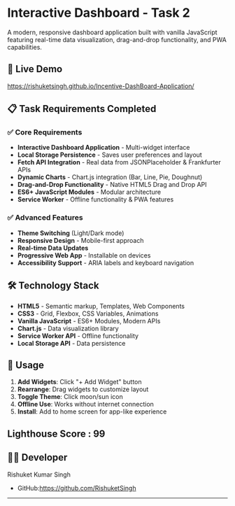 # Interactive Dashboard - Task 2

A modern, responsive dashboard application built with vanilla JavaScript featuring real-time data visualization, drag-and-drop functionality, and PWA capabilities.

## 🚀 Live Demo
https://rishuketsingh.github.io/Incentive-DashBoard-Application/

## 📋 Task Requirements Completed

### ✅ Core Requirements
- **Interactive Dashboard Application** - Multi-widget interface
- **Local Storage Persistence** - Saves user preferences and layout
- **Fetch API Integration** - Real data from JSONPlaceholder & Frankfurter APIs
- **Dynamic Charts** - Chart.js integration (Bar, Line, Pie, Doughnut)
- **Drag-and-Drop Functionality** - Native HTML5 Drag and Drop API
- **ES6+ JavaScript Modules** - Modular architecture
- **Service Worker** - Offline functionality & PWA features

### ✅ Advanced Features
- **Theme Switching** (Light/Dark mode)
- **Responsive Design** - Mobile-first approach
- **Real-time Data Updates**
- **Progressive Web App** - Installable on devices
- **Accessibility Support** - ARIA labels and keyboard navigation

## 🛠️ Technology Stack

- **HTML5** - Semantic markup, Templates, Web Components
- **CSS3** - Grid, Flexbox, CSS Variables, Animations
- **Vanilla JavaScript** - ES6+ Modules, Modern APIs
- **Chart.js** - Data visualization library
- **Service Worker API** - Offline functionality
- **Local Storage API** - Data persistence

## 🎯 Usage

1. **Add Widgets**: Click "+ Add Widget" button
2. **Rearrange**: Drag widgets to customize layout
3. **Toggle Theme**: Click moon/sun icon
4. **Offline Use**: Works without internet connection
5. **Install**: Add to home screen for app-like experience

## Lighthouse Score : 99

## 👨‍💻 Developer

Rishuket Kumar Singh
- GitHub:https://github.com/RishuketSingh

---

